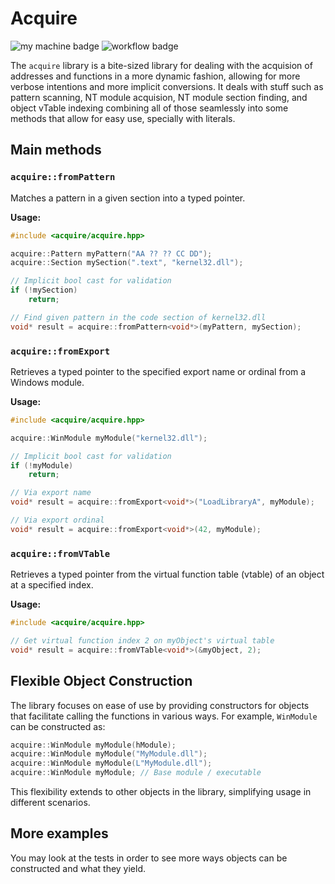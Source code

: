 # Acquire
![my machine badge](https://forthebadge.com/images/badges/works-on-my-machine.svg)
![workflow badge](https://github.com/itisluiz/Acquire/actions/workflows/cmake-ci.yml/badge.svg)

The `acquire` library is a bite-sized library for dealing with the acquision of addresses 
and functions in a more dynamic fashion, allowing for more verbose intentions and more implicit conversions.
It deals with stuff such as pattern scanning, NT module acquision, NT module section finding, and object vTable 
indexing combining all of those seamlessly into some methods that allow for easy use, specially with literals.

## Main methods

### `acquire::fromPattern`

Matches a pattern in a given section into a typed pointer.

**Usage:**
```cpp
#include <acquire/acquire.hpp>

acquire::Pattern myPattern("AA ?? ?? CC DD");
acquire::Section mySection(".text", "kernel32.dll");

// Implicit bool cast for validation
if (!mySection)
    return;

// Find given pattern in the code section of kernel32.dll
void* result = acquire::fromPattern<void*>(myPattern, mySection);
```

### `acquire::fromExport`

Retrieves a typed pointer to the specified export name or ordinal from a Windows module.

**Usage:**
```cpp
#include <acquire/acquire.hpp>

acquire::WinModule myModule("kernel32.dll");

// Implicit bool cast for validation
if (!myModule)
    return;

// Via export name
void* result = acquire::fromExport<void*>("LoadLibraryA", myModule);

// Via export ordinal
void* result = acquire::fromExport<void*>(42, myModule);
```

### `acquire::fromVTable`

Retrieves a typed pointer from the virtual function table (vtable) of an object at a specified index.

**Usage:**
```cpp
#include <acquire/acquire.hpp>

// Get virtual function index 2 on myObject's virtual table
void* result = acquire::fromVTable<void*>(&myObject, 2);
```

## Flexible Object Construction

The library focuses on ease of use by providing constructors for objects that facilitate calling the functions in various ways. For example, `WinModule` can be constructed as:
```cpp
acquire::WinModule myModule(hModule);
acquire::WinModule myModule("MyModule.dll");
acquire::WinModule myModule(L"MyModule.dll");
acquire::WinModule myModule; // Base module / executable
```
This flexibility extends to other objects in the library, simplifying usage in different scenarios.

## More examples

You may look at the tests in order to see more ways objects can be constructed and what they yield.
